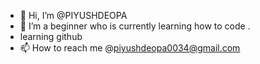 - 👋 Hi, I’m @PIYUSHDEOPA
- 🌱 I’m a beginner who is currently learning how to code .
-  learning github 
- 📫 How to reach me @piyushdeopa0034@gmail.com

<!---
PIYUSHDEOPA/PIYUSHDEOPA is a ✨ special ✨ repository because its `README.md` (this file) appears on your GitHub profile.
You can click the Preview link to take a look at your changes.
--->
